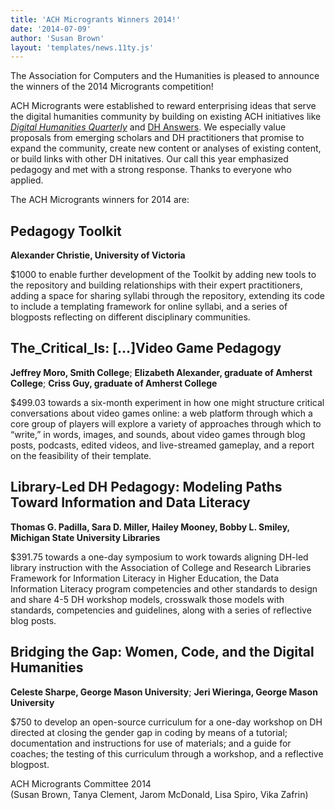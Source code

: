 ```yaml
---
title: 'ACH Microgrants Winners 2014!'
date: '2014-07-09'
author: 'Susan Brown'
layout: 'templates/news.11ty.js'
---
```

The Association for Computers and the Humanities is pleased to announce the winners of the 2014 Microgrants competition!

ACH Microgrants were established to reward enterprising ideas that serve the digital humanities community by building on existing ACH initiatives like *[Digital Humanities Quarterly](http://digitalhumanities.org/dhq/)* and [DH Answers](http://digitalhumanities.org/answers). We especially value proposals from emerging scholars and DH practitioners that promise to expand the community, create new content or analyses of existing content, or build links with other DH initatives. Our call this year emphasized pedagogy and met with a strong response. Thanks to everyone who applied.

The ACH Microgrants winners for 2014 are:

## Pedagogy Toolkit

**Alexander Christie, University of Victoria**

$1000 to enable further development of the Toolkit by adding new tools to the repository and building relationships with their expert practitioners, adding a space for sharing syllabi through the repository, extending its code to include a templating framework for online syllabi, and a series of blogposts reflecting on different disciplinary communities.

## The\_Critical\_Is: \[…\]Video Game Pedagogy

**Jeffrey Moro, Smith College**; **Elizabeth Alexander, graduate of Amherst College**; **Criss Guy, graduate of Amherst College**

$499.03 towards a six-month experiment in how one might structure critical conversations about video games online: a web platform through which a core group of players will explore a variety of approaches through which to “write,” in words, images, and sounds, about video games through blog posts, podcasts, edited videos, and live-streamed gameplay, and a report on the feasibility of their template.

## Library-Led DH Pedagogy: Modeling Paths Toward Information and Data Literacy

**Thomas G. Padilla, Sara D. Miller, Hailey Mooney, Bobby L. Smiley, Michigan State University Libraries**

$391.75 towards a one-day symposium to work towards aligning DH-led library instruction with the Association of College and Research Libraries Framework for Information Literacy in Higher Education, the Data Information Literacy program competencies and other standards to design and share 4-5 DH workshop models, crosswalk those models with standards, competencies and guidelines, along with a series of reflective blog posts.

## Bridging the Gap: Women, Code, and the Digital Humanities

**Celeste Sharpe, George Mason University**; **Jeri Wieringa, George Mason University**

$750 to develop an open-source curriculum for a one-day workshop on DH directed at closing the gender gap in coding by means of a tutorial; documentation and instructions for use of materials; and a guide for coaches; the testing of this curriculum through a workshop, and a reflective blogpost.

ACH Microgrants Committee 2014  
(Susan Brown, Tanya Clement, Jarom McDonald, Lisa Spiro, Vika Zafrin)
